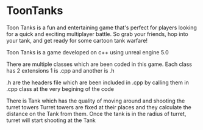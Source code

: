 # ToonTanks
Toon Tanks is a fun and entertaining game that's perfect for players looking for a quick and exciting multiplayer battle. So grab your friends, hop into your tank, and get ready for some cartoon tank warfare!

Toon Tanks is a game developed on c++ using unreal engine 5.0

There are multiple classes which are been coded in this game. Each class has 2 extensions
1 is .cpp and another is .h

.h are the headers file which are been included in .cpp by calling them in .cpp class at the very begining of the code

There is Tank which has the quality of moving around and shooting the turret towers
Turret towers are fixed at their places and they calculate the distance on the Tank from them. Once the tank is in the radius of turret, turret will start shooting at the Tank
